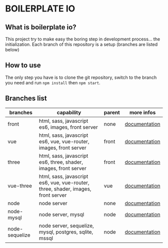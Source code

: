 # BOILERPLATE IO

## What is boilerplate io?
This project try to make easy the boring step in development process... the initialization.
Each branch of this repository is a setup (branches are listed below)

## How to use
The only step you have is to clone the git repository, switch to the branch you need and run `npm install` then `npm start`.

## Branches list

| branches       | capability                                                                       | parent | more infos                                                                                         |
| -------------- | -------------------------------------------------------------------------------- | ------ | -------------------------------------------------------------------------------------------------- |
| front          | html, sass, javascript es6, images, front server                                 | none   | [documentation](https://github.com/JordanDelcros/boilerplate-io/tree/front#documentation)          |
| vue            | html, sass, javascript es6, vue, vue-router, images, front server                | front  | [documentation](https://github.com/JordanDelcros/boilerplate-io/tree/vue#documentation)            |
| three          | html, sass, javascript es6, three, shader, images, front server                  | front  | [documentation](https://github.com/JordanDelcros/boilerplate-io/tree/three#documentation)          |
| vue-three      | html, sass, javascript es6, vue, vue-router, three, shader, images, front server | vue    | [documentation](https://github.com/JordanDelcros/boilerplate-io/tree/vue-three#documentation)      |
| node           | node server                                                                      | none   | [documentation](https://github.com/JordanDelcros/boilerplate-io/tree/node#documentation)           |
| node-mysql     | node server, mysql                                                               | node   | [documentation](https://github.com/JordanDelcros/boilerplate-io/tree/node-mysql#documentation)     |
| node-sequelize | node server, sequelize, mysql, postgres, sqlite, mssql                           | node   | [documentation](https://github.com/JordanDelcros/boilerplate-io/tree/node-sequelize#documentation) |